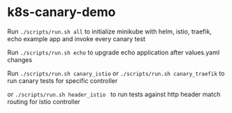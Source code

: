 # k8s-canary-demo

Run `./scripts/run.sh all` to initialize minikube with helm, istio, traefik, echo example app and invoke every canary test

Run `./scripts/run.sh echo` to upgrade echo application after values.yaml changes

Run `./scripts/run.sh canary_istio` or `./scripts/run.sh canary_traefik` to run canary tests for specific controller
 
or `./scripts/run.sh header_istio ` to run tests against http header match routing for istio controller
